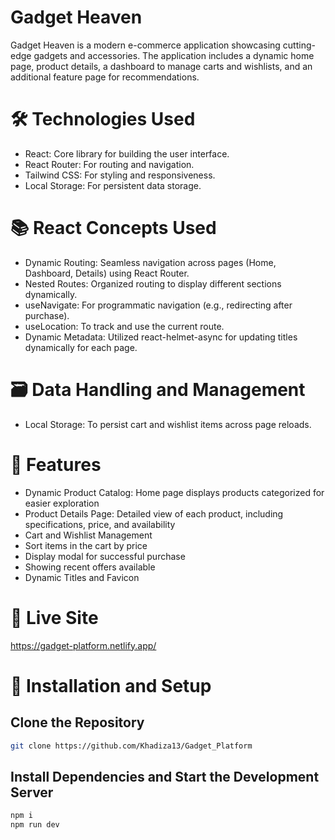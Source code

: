# Gadget Heaven

Gadget Heaven is a modern e-commerce application showcasing cutting-edge gadgets and accessories. The application includes a dynamic home page, product details, a dashboard to manage carts and wishlists, and an additional feature page for recommendations.

# 🛠 Technologies Used

- React: Core library for building the user interface.
- React Router: For routing and navigation.
- Tailwind CSS: For styling and responsiveness.
- Local Storage: For persistent data storage.

# 📚 React Concepts Used

- Dynamic Routing: Seamless navigation across pages (Home, Dashboard, Details) using React Router.
- Nested Routes: Organized routing to display different sections dynamically.
- useNavigate: For programmatic navigation (e.g., redirecting after purchase).
- useLocation: To track and use the current route.
- Dynamic Metadata: Utilized react-helmet-async for updating titles dynamically for each page.

# 🗃️ Data Handling and Management

- Local Storage: To persist cart and wishlist items across page reloads.

# 🌟 Features

- Dynamic Product Catalog: Home page displays products categorized for easier exploration
- Product Details Page: Detailed view of each product, including specifications, price, and availability
- Cart and Wishlist Management
- Sort items in the cart by price
- Display modal for successful purchase
- Showing recent offers available
- Dynamic Titles and Favicon

# 🚀 Live Site

https://gadget-platform.netlify.app/

# 📂 Installation and Setup

## Clone the Repository

```bash
git clone https://github.com/Khadiza13/Gadget_Platform
```

## Install Dependencies and Start the Development Server

```bash
npm i
npm run dev
```
